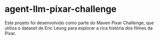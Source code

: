 # agent-llm-pixar-challenge
Este projeto foi desenvolvido como parte do Maven Pixar Challenge, que utiliza o dataset de Eric Leung para explorar a rica história dos filmes da Pixar.
